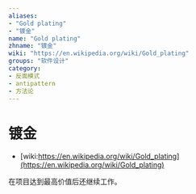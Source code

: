 ```yaml
---
aliases:
- "Gold plating"
- "镀金"
name: "Gold plating"
zhname: "镀金"
wiki: "https://en.wikipedia.org/wiki/Gold_plating"
groups: "软件设计"
category:
- 反面模式
- antipattern
- 方法论
---
```


# 镀金

* [wiki:https://en.wikipedia.org/wiki/Gold_plating](https://en.wikipedia.org/wiki/Gold_plating)

在项目达到最高价值后还继续工作。